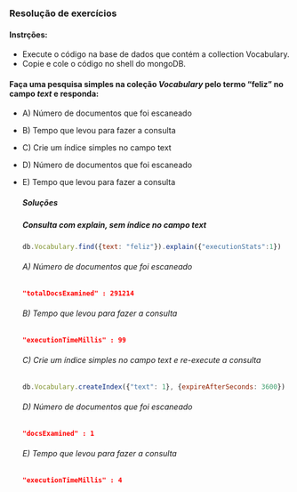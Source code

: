 ### Resolução de exercícios
#### Instrções:
* Execute o código na base de dados que contém a collection Vocabulary.
* Copie e cole o código no shell do mongoDB.

#### Faça uma pesquisa simples na coleção *Vocabulary* pelo termo “feliz” no campo *text* e responda:
* A) Número de documentos que foi escaneado
* B) Tempo que levou para fazer a consulta
* C) Crie um índice simples no campo text
* D) Número de documentos que foi escaneado
* E) Tempo que levou para fazer a consulta
  
  #####   Soluções
  ##### Consulta com explain, sem índice no campo *text*
  ```JavaScript
  db.Vocabulary.find({text: "feliz"}).explain({"executionStats":1})
  ```
  ###### A) Número de documentos que foi escaneado
  ```JSON
  "totalDocsExamined" : 291214
  ```
  ###### B) Tempo que levou para fazer a consulta
  ```JSON
  "executionTimeMillis" : 99
  ``` 
  ###### C) Crie um índice simples no campo *text* e re-execute a consulta
  ```JavaScript
  db.Vocabulary.createIndex({"text": 1}, {expireAfterSeconds: 3600})
  ```
  ###### D) Número de documentos que foi escaneado
  ```JSON
  "docsExamined" : 1
  ```
  ###### E) Tempo que levou para fazer a consulta
  ```JSON
  "executionTimeMillis" : 4
  ```  
  
